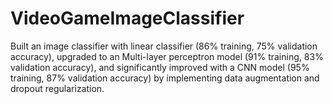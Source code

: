 # VideoGameImageClassifier
Built an image classifier with linear classifier (86% training, 75% validation accuracy), upgraded to an Multi-layer perceptron model (91% training, 83% validation accuracy), and significantly improved with a CNN model (95% training, 87% validation accuracy) by implementing data augmentation and dropout regularization.
